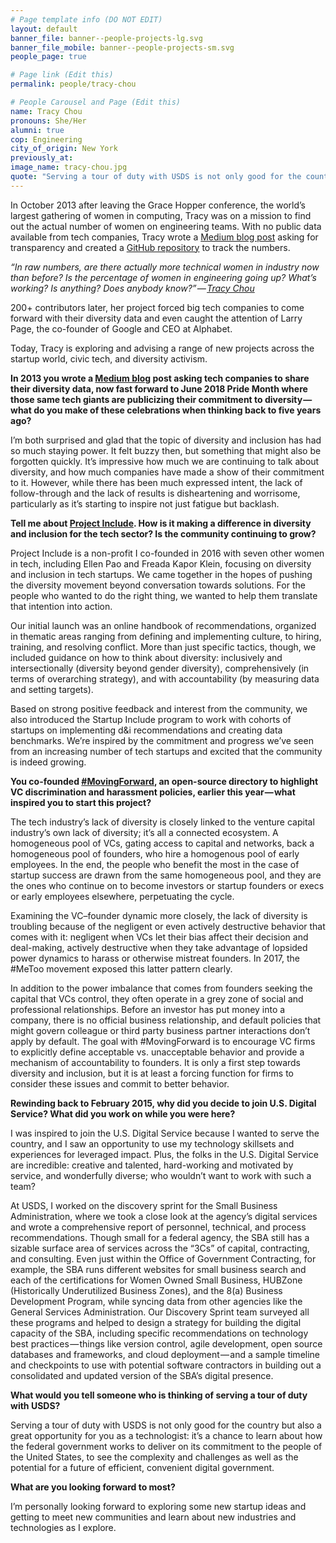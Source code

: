 ```yaml
---
# Page template info (DO NOT EDIT)
layout: default
banner_file: banner--people-projects-lg.svg
banner_file_mobile: banner--people-projects-sm.svg
people_page: true

# Page link (Edit this)
permalink: people/tracy-chou

# People Carousel and Page (Edit this)
name: Tracy Chou
pronouns: She/Her
alumni: true
cop: Engineering
city_of_origin: New York
previously_at:
image_name: tracy-chou.jpg
quote: "Serving a tour of duty with USDS is not only good for the country but also a great opportunity for you as a technologist."
---
```


In October 2013 after leaving the Grace Hopper conference, the world’s largest gathering of women in computing, Tracy was on a mission to find out the actual number of women on engineering teams. With no public data available from tech companies, Tracy wrote a [Medium blog post](https://medium.com/@triketora/where-are-the-numbers-cb997a57252) asking for transparency and created a [GitHub repository](https://github.com/triketora/women-in-software-eng) to track the numbers.

*“In raw numbers, are there actually more technical women in industry now than before? Is the percentage of women in engineering going up? What’s working? Is anything? Does anybody know?” — [Tracy Chou](https://medium.com/@triketora/where-are-the-numbers-cb997a57252)*

200+ contributors later, her project forced big tech companies to come forward with their diversity data and even caught the attention of Larry Page, the co-founder of Google and CEO at Alphabet.

Today, Tracy is exploring and advising a range of new projects across the startup world, civic tech, and diversity activism.

**In 2013 you wrote a [Medium blog](https://medium.com/@triketora/where-are-the-numbers-cb997a57252) post asking tech companies to share their diversity data, now fast forward to June 2018 Pride Month where those same tech giants are publicizing their commitment to diversity — what do you make of these celebrations when thinking back to five years ago?**

I’m both surprised and glad that the topic of diversity and inclusion has had so much staying power. It felt buzzy then, but something that might also be forgotten quickly. It’s impressive how much we are continuing to talk about diversity, and how much companies have made a show of their commitment to it. However, while there has been much expressed intent, the lack of follow-through and the lack of results is disheartening and worrisome, particularly as it’s starting to inspire not just fatigue but backlash.

**Tell me about [Project Include](http://projectinclude.org/). How is it making a difference in diversity and inclusion for the tech sector? Is the community continuing to grow?**

Project Include is a non-profit I co-founded in 2016 with seven other women in tech, including Ellen Pao and Freada Kapor Klein, focusing on diversity and inclusion in tech startups. We came together in the hopes of pushing the diversity movement beyond conversation towards solutions. For the people who wanted to do the right thing, we wanted to help them translate that intention into action.

Our initial launch was an online handbook of recommendations, organized in thematic areas ranging from defining and implementing culture, to hiring, training, and resolving conflict. More than just specific tactics, though, we included guidance on how to think about diversity: inclusively and intersectionally (diversity beyond gender diversity), comprehensively (in terms of overarching strategy), and with accountability (by measuring data and setting targets).

Based on strong positive feedback and interest from the community, we also introduced the Startup Include program to work with cohorts of startups on implementing d&i recommendations and creating data benchmarks. We’re inspired by the commitment and progress we’ve seen from an increasing number of tech startups and excited that the community is indeed growing.

**You co-founded [#MovingForward](https://wearemovingforward.github.io/), an open-source directory to highlight VC discrimination and harassment policies, earlier this year — what inspired you to start this project?**

The tech industry’s lack of diversity is closely linked to the venture capital industry’s own lack of diversity; it’s all a connected ecosystem. A homogeneous pool of VCs, gating access to capital and networks, back a homogeneous pool of founders, who hire a homogenous pool of early employees. In the end, the people who benefit the most in the case of startup success are drawn from the same homogeneous pool, and they are the ones who continue on to become investors or startup founders or execs or early employees elsewhere, perpetuating the cycle.

Examining the VC–founder dynamic more closely, the lack of diversity is troubling because of the negligent or even actively destructive behavior that comes with it: negligent when VCs let their bias affect their decision and deal-making, actively destructive when they take advantage of lopsided power dynamics to harass or otherwise mistreat founders. In 2017, the #MeToo movement exposed this latter pattern clearly.

In addition to the power imbalance that comes from founders seeking the capital that VCs control, they often operate in a grey zone of social and professional relationships. Before an investor has put money into a company, there is no official business relationship, and default policies that might govern colleague or third party business partner interactions don’t apply by default. The goal with #MovingForward is to encourage VC firms to explicitly define acceptable vs. unacceptable behavior and provide a mechanism of accountability to founders. It is only a first step towards diversity and inclusion, but it is at least a forcing function for firms to consider these issues and commit to better behavior.

**Rewinding back to February 2015, why did you decide to join U.S. Digital Service? What did you work on while you were here?**

I was inspired to join the U.S. Digital Service because I wanted to serve the country, and I saw an opportunity to use my technology skillsets and experiences for leveraged impact. Plus, the folks in the U.S. Digital Service are incredible: creative and talented, hard-working and motivated by service, and wonderfully diverse; who wouldn’t want to work with such a team?

At USDS, I worked on the discovery sprint for the Small Business Administration, where we took a close look at the agency’s digital services and wrote a comprehensive report of personnel, technical, and process recommendations. Though small for a federal agency, the SBA still has a sizable surface area of services across the “3Cs” of capital, contracting, and consulting. Even just within the Office of Government Contracting, for example, the SBA runs different websites for small business search and each of the certifications for Women Owned Small Business, HUBZone (Historically Underutilized Business Zones), and the 8(a) Business Development Program, while syncing data from other agencies like the General Services Administration. Our Discovery Sprint team surveyed all these programs and helped to design a strategy for building the digital capacity of the SBA, including specific recommendations on technology best practices — things like version control, agile development, open source databases and frameworks, and cloud deployment — and a sample timeline and checkpoints to use with potential software contractors in building out a consolidated and updated version of the SBA’s digital presence.

**What would you tell someone who is thinking of serving a tour of duty with USDS?**

Serving a tour of duty with USDS is not only good for the country but also a great opportunity for you as a technologist: it’s a chance to learn about how the federal government works to deliver on its commitment to the people of the United States, to see the complexity and challenges as well as the potential for a future of efficient, convenient digital government.

**What are you looking forward to most?**

I’m personally looking forward to exploring some new startup ideas and getting to meet new communities and learn about new industries and technologies as I explore.
